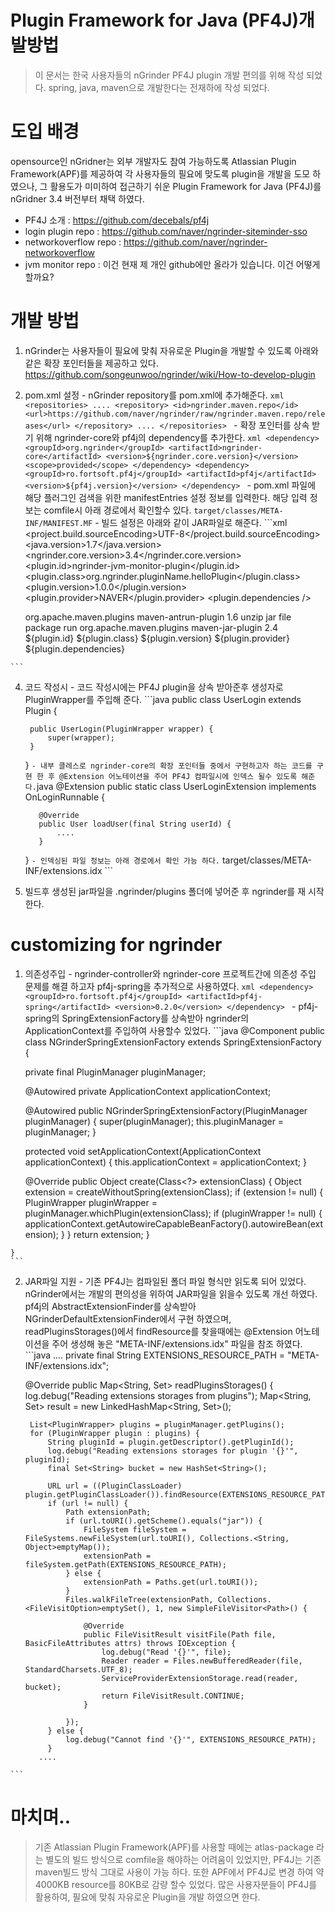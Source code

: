 Plugin Framework for Java (PF4J)개발방법
=====================================

>이 문서는 한국 사용자들의 nGrinder PF4J plugin 개발 편의를 위해 작성 되었다.
>spring, java, maven으로 개발한다는 전재하에 작성 되었다.

도입 배경
=======
opensource인 nGridner는 외부 개발자도 참여 가능하도록 Atlassian Plugin Framework(APF)를 제공하여 각 사용자들의 필요에 맞도록 plugin을 개발을 도모 하였으나,
그 활용도가 미미하여 접근하기 쉬운 Plugin Framework for Java (PF4J)를 nGridner 3.4 버전부터 채택 하였다.

* PF4J 소개 : https://github.com/decebals/pf4j
* login plugin repo : https://github.com/naver/ngrinder-siteminder-sso
* networkoverflow repo : https://github.com/naver/ngrinder-networkoverflow
* jvm monitor repo : 이건 현재 제 개인 github에만 올라가 있습니다. 이건 어떻게 할까요?

개발 방법
=======

  1. nGrinder는 사용자들이 필요에 맞춰 자유로운 Plugin을 개발할 수 있도록 아래와 같은 확장 포인터들을 제공하고 있다.
 https://github.com/songeunwoo/ngrinder/wiki/How-to-develop-plugin

  2. pom.xml 설정
    - nGrinder repository를 pom.xml에 추가해준다.
    ```xml
      <repositories>
          ....
          <repository>
              <id>ngrinder.maven.repo</id>
              <url>https://github.com/naver/ngrinder/raw/ngrinder.maven.repo/releases</url>
          </repository>
          ....
      </repositories>
    ```
    - 확장 포인터를 상속 받기 위해 ngrinder-core와 pf4j의 dependency를 추가한다.
    ```xml
      <dependency>
          <groupId>org.ngrinder</groupId>
          <artifactId>ngrinder-core</artifactId>
          <version>${ngrinder.core.version}</version>
          <scope>provided</scope>
      </dependency>
      <dependency>
          <groupId>ro.fortsoft.pf4j</groupId>
          <artifactId>pf4j</artifactId>
          <version>${pf4j.version}</version>
      </dependency>
    ```
    - pom.xml 파일에 해당 플러그인 검색을 위한 manifestEntries 설정 정보를 입력한다. 해당 입력 정보는 comfile시 아래 경로에서 확인할수 있다.
    ```
    target/classes/META-INF/MANIFEST.MF
    ```
    - 빌드 설정은 아래와 같이 JAR파일로 해준다.
    ```xml
      <properties>
          <project.build.sourceEncoding>UTF-8</project.build.sourceEncoding>
          <java.version>1.7</java.version>
          <ngrinder.core.version>3.4</ngrinder.core.version>
          <plugin.id>ngrinder-jvm-monitor-plugin</plugin.id>
          <plugin.class>org.ngrinder.pluginName.helloPlugin</plugin.class>
          <plugin.version>1.0.0</plugin.version>
          <plugin.provider>NAVER</plugin.provider>
          <plugin.dependencies />
      </properties>

      <build>
          <plugins>
              <plugin>
                  <groupId>org.apache.maven.plugins</groupId>
                  <artifactId>maven-antrun-plugin</artifactId>
                  <version>1.6</version>
                  <executions>
                      <execution>
                          <id>unzip jar file</id>
                          <phase>package</phase>
                          <configuration>
                              <target>
                                  <unzip src="target/${artifactId}-${version}.${packaging}" dest="target/classes" />
                              </target>
                          </configuration>
                          <goals>
                              <goal>run</goal>
                          </goals>
                      </execution>
                  </executions>
              </plugin>
              <plugin>
                  <groupId>org.apache.maven.plugins</groupId>
                  <artifactId>maven-jar-plugin</artifactId>
                  <version>2.4</version>
                  <configuration>
                      <archive>
                          <manifestEntries>
                              <Plugin-Id>${plugin.id}</Plugin-Id>
                              <Plugin-Class>${plugin.class}</Plugin-Class>
                              <Plugin-Version>${plugin.version}</Plugin-Version>
                              <Plugin-Provider>${plugin.provider}</Plugin-Provider>
                              <Plugin-Dependencies>${plugin.dependencies}</Plugin-Dependencies>
                          </manifestEntries>
                      </archive>
                  </configuration>
              </plugin>
          </plugins>
      </build>
    ```

  4. 코드 작성시
    - 코드 작성시에는 PF4J plugin을 상속 받아준후 생성자로 PluginWrapper를 주입해 준다.
    ```java
      public class UserLogin extends Plugin {

          public UserLogin(PluginWrapper wrapper) {
              super(wrapper);
          }

      }
    ```
    - 내부 클레스로 ngrinder-core의 확장 포인터들 중에서 구현하고자 하는 코드를 구현 한 후 @Extension 어노테이션을 주어 PF4J 컴파일시에 인덱스 될수 있도록 해준다.
    ```java
        @Extension
        public static class UserLoginExtension implements OnLoginRunnable {

            @Override
            public User loadUser(final String userId) {
                ....
            }

        }
    ```
    - 인덱싱된 파일 정보는 아래 경로에서 확인 가능 하다.
    ```
    target/classes/META-INF/extensions.idx
    ```

  5. 빌드후 생성된 jar파일을 .ngrinder/plugins 폴더에 넣어준 후 ngrinder를 재 시작 한다.


customizing for ngrinder
========================
  1. 의존성주입
    - ngrinder-controller와 ngrinder-core 프로젝트간에 의존성 주입 문제를 해결 하고자 pf4j-spring을 추가적으로 사용하였다.
    ```xml
      <dependency>
          <groupId>ro.fortsoft.pf4j</groupId>
          <artifactId>pf4j-spring</artifactId>
          <version>0.2.0</version>
  		</dependency>
    ```
    - pf4j-spring의 SpringExtensionFactory를 상속받아 ngrinder의 ApplicationContext를 주입하여 사용할수 있었다.
    ```java
    @Component
    public class NGrinderSpringExtensionFactory extends SpringExtensionFactory {

      private final PluginManager pluginManager;

      @Autowired
      private ApplicationContext applicationContext;

      @Autowired
      public NGrinderSpringExtensionFactory(PluginManager pluginManager) {
      	super(pluginManager);
      	this.pluginManager = pluginManager;
      }

      protected void setApplicationContext(ApplicationContext applicationContext) {
      	this.applicationContext = applicationContext;
      }

      @Override
      public Object create(Class<?> extensionClass) {
      	Object extension = createWithoutSpring(extensionClass);
      	if (extension != null) {
      		PluginWrapper pluginWrapper = pluginManager.whichPlugin(extensionClass);
      		if (pluginWrapper != null) {
              applicationContext.getAutowireCapableBeanFactory().autowireBean(extension);
      		}
      	}
      	return extension;
      }

    }
    ```

  2. JAR파일 지원
    - 기존 PF4J는 컴파일된 폴더 파일 형식만 읽도록 되어 있었다. nGrinder에서는 개발의 편의성을 위하여 JAR파일을 읽을수 있도록 개선 하였다.
    pf4j의 AbstractExtensionFinder를 상속받아 NGrinderDefaultExtensionFinder에서 구현 하였으며,
    readPluginsStorages()에서 findResource를 찾을때에는 @Extension 어노테이션을 주어 생성해 놓은 "META-INF/extensions.idx" 파일을 참조 하였다.
    ```java
      ....
      private final String EXTENSIONS_RESOURCE_PATH = "META-INF/extensions.idx";

      @Override
      public Map<String, Set<String>> readPluginsStorages() {
          log.debug("Reading extensions storages from plugins");
          Map<String, Set<String>> result = new LinkedHashMap<String, Set<String>>();

          List<PluginWrapper> plugins = pluginManager.getPlugins();
          for (PluginWrapper plugin : plugins) {
              String pluginId = plugin.getDescriptor().getPluginId();
              log.debug("Reading extensions storages for plugin '{}'", pluginId);
              final Set<String> bucket = new HashSet<String>();

              URL url = ((PluginClassLoader) plugin.getPluginClassLoader()).findResource(EXTENSIONS_RESOURCE_PATH);
              if (url != null) {
                  Path extensionPath;
                  if (url.toURI().getScheme().equals("jar")) {
                      FileSystem fileSystem = FileSystems.newFileSystem(url.toURI(), Collections.<String, Object>emptyMap());
                      extensionPath = fileSystem.getPath(EXTENSIONS_RESOURCE_PATH);
                  } else {
                      extensionPath = Paths.get(url.toURI());
                  }
                  Files.walkFileTree(extensionPath, Collections.<FileVisitOption>emptySet(), 1, new SimpleFileVisitor<Path>() {

                      @Override
                      public FileVisitResult visitFile(Path file, BasicFileAttributes attrs) throws IOException {
                          log.debug("Read '{}'", file);
                          Reader reader = Files.newBufferedReader(file, StandardCharsets.UTF_8);
                          ServiceProviderExtensionStorage.read(reader, bucket);
                          return FileVisitResult.CONTINUE;
                      }

                  });
              } else {
                  log.debug("Cannot find '{}'", EXTENSIONS_RESOURCE_PATH);
              }
            ....
    ```


마치며..
======

>기존 Atlassian Plugin Framework(APF)를 사용할 때에는 atlas-package 라는 별도의 빌드 방식으로 comfile을 해야하는 어려움이 있었지만, PF4J는 기존 maven빌드 방식 그대로 사용이 가능 하다.
또한 APF에서 PF4J로 변경 하여 약 4000KB resource를 80KB로 감량 할수 있었다.
많은 사용자분들이 PF4J를 활용하여, 필요에 맞춰 자유로운 Plugin을 개발 하였으면 한다.
